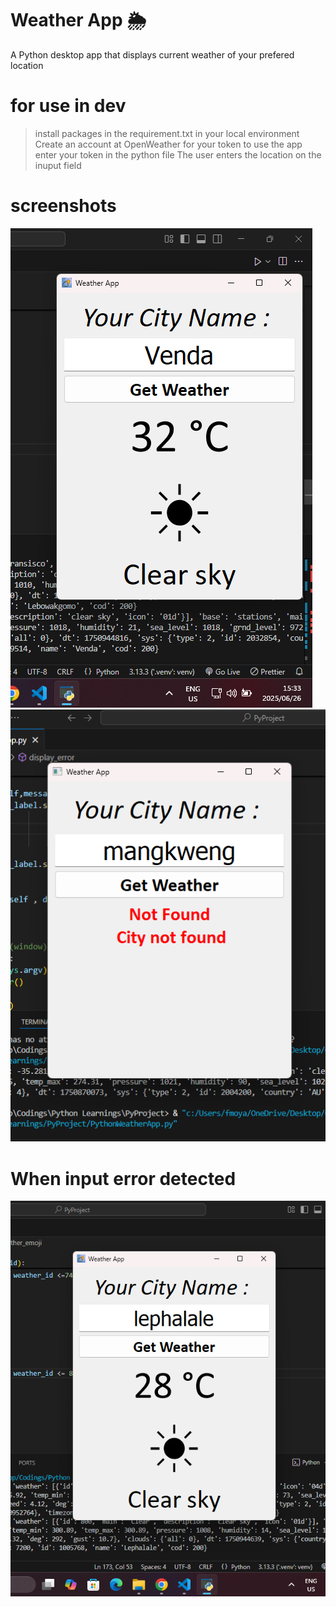 # Weather App 🌦️

A Python desktop app that displays current weather of your prefered location

# for use in dev
>install packages in the requirement.txt in your local environment
>Create an account at OpenWeather for your token to use the app
>enter your token in the python file
>The user enters the location on the inuput field

# screenshots
<img src="screenshots/weatherpp (1).png" alt="Venda.png">
<img src="screenshots/weatherpp (2).png" alt="Lephalale.png">

# When input error detected
<img src="screenshots/weatherpp (3).png" alt="Error">
